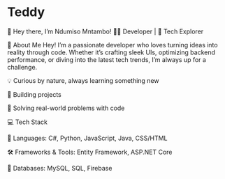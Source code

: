 # Teddy

🚀 Hey there, I’m Ndumiso Mntambo! 👨‍💻 Developer | 🎨 Tech Explorer

🌟 About Me
Hey! I’m a passionate developer who loves turning ideas into reality through code. Whether it’s crafting sleek UIs, optimizing backend performance, or diving into the latest tech trends, I’m always up for a challenge.

💡 Curious by nature, always learning something new

🔧 Building projects

🎯 Solving real-world problems with code

💻 Tech Stack

🚀 Languages: C#, Python, JavaScript, Java, CSS/HTML

🛠️ Frameworks & Tools: Entity Framework, ASP.NET Core

💾 Databases: MySQL, SQL, Firebase
